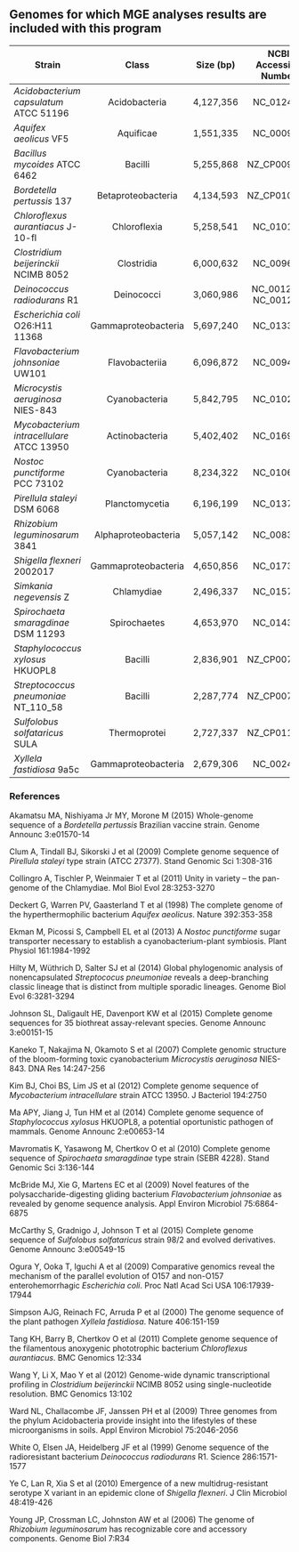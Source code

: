## Genomes for which MGE analyses results are included with this program

| Strain                                    | Class               | Size (bp) | NCBI Accession Number | Reference               |
| ------------------------------------------|:-------------------:|:---------:|:---------------------:|:-----------------------:|
| *Acidobacterium capsulatum* ATCC 51196    | Acidobacteria       | 4,127,356 | NC_012483             | Ward et al., 2009       |
| *Aquifex aeolicus* VF5                    | Aquificae           | 1,551,335 | NC_000918             | Deckert et al., 1998    |
| *Bacillus mycoides* ATCC 6462             | Bacilli             | 5,255,868 | NZ_CP009692           | Johnson et al., 2015    |
| *Bordetella pertussis* 137                | Betaproteobacteria  | 4,134,593 | NZ_CP010323           | Akamatsu et al., 2015   |
| *Chloroflexus aurantiacus* J-10-fl        | Chloroflexia        | 5,258,541 | NC_010175             | Tang et al., 2011       |
| *Clostridium beijerinckii* NCIMB 8052     | Clostridia          | 6,000,632 | NC_009617             | Wang et al., 2012       |
| *Deinococcus radiodurans* R1              | Deinococci          | 3,060,986 | NC_001263, NC_001264  | White et al., 1999      |
| *Escherichia coli* O26:H11 11368          | Gammaproteobacteria | 5,697,240 | NC_013361             | Ogura et al., 2009      |
| *Flavobacterium johnsoniae* UW101         | Flavobacteriia      | 6,096,872 | NC_009441             | McBride et al., 2009    |
| *Microcystis aeruginosa* NIES-843         | Cyanobacteria       | 5,842,795 | NC_010296             | Kaneko et al., 2007     |
| *Mycobacterium intracellulare* ATCC 13950 | Actinobacteria      | 5,402,402 | NC_016946             | Kim et al., 2012        |
| *Nostoc punctiforme* PCC 73102            | Cyanobacteria       | 8,234,322 | NC_010628             | Ekman et al., 2013      |
| *Pirellula staleyi* DSM 6068              | Planctomycetia      | 6,196,199 | NC_013720             | Clum et al., 2009       |
| *Rhizobium leguminosarum* 3841            | Alphaproteobacteria | 5,057,142 | NC_008380             | Young et al., 2006      |
| *Shigella flexneri* 2002017               | Gammaproteobacteria | 4,650,856 | NC_017328             | Ye et al., 2010         |
| *Simkania negevensis* Z                   | Chlamydiae          | 2,496,337 | NC_015713             | Collingro et al., 2011  |
| *Spirochaeta smaragdinae* DSM 11293       | Spirochaetes        | 4,653,970 | NC_014364             | Mavromatis et al., 2010 |
| *Staphylococcus xylosus* HKUOPL8          | Bacilli             | 2,836,901 | NZ_CP007208           | Ma et al., 2014         |
| *Streptococcus pneumoniae* NT_110_58      | Bacilli             | 2,287,774 | NZ_CP007593           | Hilty et al., 2014      |
| *Sulfolobus solfataricus* SULA            | Thermoprotei        | 2,727,337 | NZ_CP011057           | McCarthy et al., 2015   |
| *Xyllela fastidiosa* 9a5c                 | Gammaproteobacteria | 2,679,306 | NC_002488             | Simpson et al., 2000    |

### References

Akamatsu MA, Nishiyama Jr MY, Morone M (2015) Whole-genome sequence of a *Bordetella pertussis* Brazilian vaccine strain. Genome Announc 3:e01570-14

Clum A, Tindall BJ, Sikorski J et al (2009) Complete genome sequence of *Pirellula staleyi* type strain (ATCC 27377). Stand Genomic Sci 1:308-316

Collingro A, Tischler P, Weinmaier T et al (2011) Unity in variety – the pan-genome of the Chlamydiae. Mol Biol Evol 28:3253-3270

Deckert G, Warren PV, Gaasterland T et al (1998) The complete genome of the hyperthermophilic bacterium *Aquifex aeolicus*. Nature 392:353-358

Ekman M, Picossi S, Campbell EL et al (2013) A *Nostoc punctiforme* sugar transporter necessary to establish a cyanobacterium-plant symbiosis. Plant Physiol 161:1984-1992

Hilty M, Wüthrich D, Salter SJ et al (2014) Global phylogenomic analysis of nonencapsulated *Streptococus pneumoniae* reveals a deep-branching classic lineage that is distinct from multiple sporadic lineages. Genome Biol Evol 6:3281-3294

Johnson SL, Daligault HE, Davenport KW et al (2015) Complete genome sequences for 35 biothreat assay-relevant species. Genome Announc 3:e00151-15

Kaneko T, Nakajima N, Okamoto S et al (2007) Complete genomic structure of the bloom-forming toxic cyanobacterium *Microcystis aeruginosa* NIES-843. DNA Res 14:247-256

Kim BJ, Choi BS, Lim JS et al (2012) Complete genome sequence of *Mycobacterium intracellulare* strain ATCC 13950. J Bacteriol 194:2750

Ma APY, Jiang J, Tun HM et al (2014) Complete genome sequence of *Staphylococcus xylosus* HKUOPL8, a potential oportunistic pathogen of mammals. Genome Announc 2:e00653-14

Mavromatis K, Yasawong M, Chertkov O et al (2010) Complete genome sequence of *Spirochaeta smaragdinae* type strain (SEBR 4228). Stand Genomic Sci 3:136-144

McBride MJ, Xie G, Martens EC et al (2009) Novel features of the polysaccharide-digesting gliding bacterium *Flavobacterium johnsoniae* as revealed by genome sequence analysis. Appl Environ Microbiol 75:6864-6875

McCarthy S, Gradnigo J, Johnson T et al (2015) Complete genome sequence of *Sulfolobus solfataricus* strain 98/2 and evolved derivatives. Genome Announc 3:e00549-15

Ogura Y, Ooka T, Iguchi A et al (2009) Comparative genomics reveal the mechanism of the parallel evolution of O157 and non-O157 enterohemorrhagic *Escherichia coli*. Proc Natl Acad Sci USA 106:17939-17944

Simpson AJG, Reinach FC, Arruda P et al (2000) The genome sequence of the plant pathogen *Xyllela fastidiosa*. Nature 406:151-159

Tang KH, Barry B, Chertkov O et al (2011) Complete genome sequence of the filamentous anoxygenic phototrophic bacterium *Chloroflexus aurantiacus*. BMC Genomics 12:334

Wang Y, Li X, Mao Y et al (2012) Genome-wide dynamic transcriptional profiling in *Clostridium beijerinckii* NCIMB 8052 using single-nucleotide resolution. BMC Genomics 13:102

Ward NL, Challacombe JF, Janssen PH et al (2009) Three genomes from the phylum Acidobacteria provide insight into the lifestyles of these microorganisms in soils. Appl Environ Microbiol 75:2046-2056

White O, Elsen JA, Heidelberg JF et al (1999) Genome sequence of the radioresistant bacterium *Deinococcus radiodurans* R1. Science 286:1571-1577

Ye C, Lan R, Xia S et al (2010) Emergence of a new multidrug-resistant serotype X variant in an epidemic clone of *Shigella flexneri*. J Clin Microbiol 48:419-426

Young JP, Crossman LC, Johnston AW et al (2006) The genome of *Rhizobium leguminosarum* has recognizable core and accessory components. Genome Biol 7:R34

